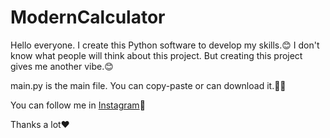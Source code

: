 # ModernCalculator

Hello everyone. I create this Python software to develop my skills.😊 
I don't know what people will think about this project. But creating this project gives me another vibe.😊

main.py is the main file. You can copy-paste or can download it.🥰🥀

You can follow me in <a href="https://www.instagram.com/saa_mizan">Instagram</a>🤗

Thanks a lot❤️



